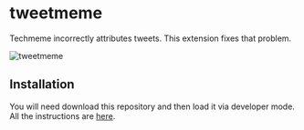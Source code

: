 # tweetmeme
Techmeme incorrectly attributes tweets. This extension fixes that problem.

![tweetmeme](https://github.com/benlower/tweetmeme/assets/476553/1e634225-6099-449a-be94-c371efaf6c70)


## Installation
You will need download this repository and then load it via developer mode. All the instructions are [here](https://developer.chrome.com/docs/extensions/mv3/getstarted/development-basics/#load-unpacked).
